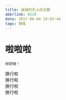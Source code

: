 ```yaml
---
title: 澜澜的天上白云飘
abbrlink: 9319
date: 2017-08-04 19:03:44
tags: 随笔
---
```


# 啦啦啦 #
	你好呀！
换行啦<br>
换行啦<br>
换行啦<br>
换行啦<br>

<!-- more -->
